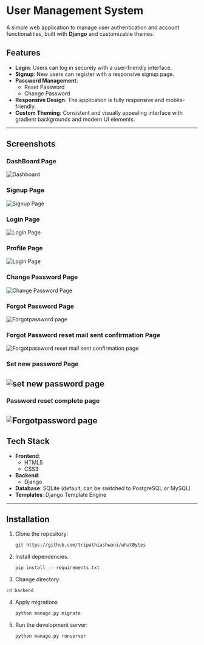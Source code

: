 # User Management System

A simple web application to manage user authentication and account functionalities, built with **Django** and customizable themes.

## Features

- **Login**: Users can log in securely with a user-friendly interface.
- **Signup**: New users can register with a responsive signup page.
- **Password Management**:
  - Reset Password
  - Change Password
- **Responsive Design**: The application is fully responsive and mobile-friendly.
- **Custom Theming**: Consistent and visually appealing interface with gradient backgrounds and modern UI elements.

---

## Screenshots
### DashBoard Page
![Dashboard](screenshots/dashboard.png)

### Signup Page
![Signup Page](screenshots/signup.png)

### Login Page
![Login Page](screenshots/login.png)

### Profile Page
![Login Page](screenshots/profile.png)


### Change Password Page
![Change Password Page](screenshots/password_change.png)



### Forgot Password Page
![Forgotpassword page](screenshots/forgotpassword.png)

### Forgot Password reset mail sent confirmation Page
![Forgotpassword reset mail sent confirmation page](screenshots/password_mail_sent_confirmation.png)

### Set new password Page
![set new password page](screenshots/set_new_password.png)
---

### Password reset complete page
![Forgotpassword page](screenshots/password_reset_complete.png)
---

## Tech Stack

- **Frontend**:
  - HTML5
  - CSS3
- **Backend**:
  - Django
- **Database**: SQLite (default, can be switched to PostgreSQL or MySQL)
- **Templates**: Django Template Engine

---

## Installation

1. Clone the repository:

   ```bash
   git https://github.com/tripathiashwani/whatBytes
   ```
2. Install dependencies:
   ```bash
   pip install -r requirements.txt
   ```
3. Change directory:
  ```bash
  cd backend
  ```

4. Apply migrations
   ```bash
   python manage.py migrate
   ```
5. Run the development server:
   ```bash
   python manage.py runserver
   ```
   
   
   
